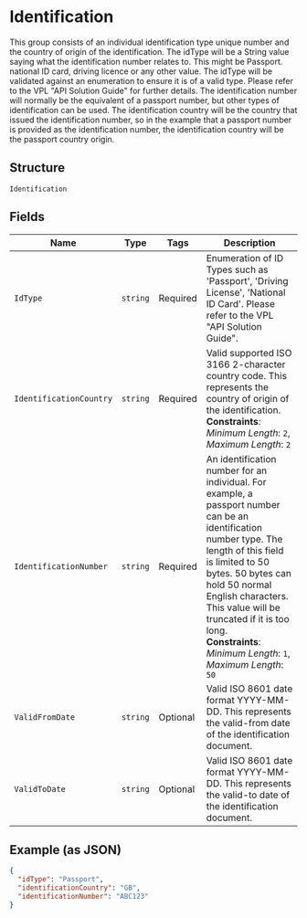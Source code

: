 
# Identification

This group consists of an individual identification type unique number and the country of origin of the identification. The idType will be a String value saying what the identification number relates to. This might be Passport. national ID card, driving licence or any other value. The idType will be validated against an enumeration to ensure it is of a valid type. Please refer to the VPL "API Solution Guide" for further details. The identification number will normally be the equivalent of a passport number, but other types of identification can be used. The identification country will be the country that issued the identification number, so in the example that a passport number is provided as the identification number, the identification country will be the passport country origin.

## Structure

`Identification`

## Fields

| Name | Type | Tags | Description |
|  --- | --- | --- | --- |
| `IdType` | `string` | Required | Enumeration of ID Types such as 'Passport', 'Driving License', 'National ID Card'. Please refer to the VPL "API Solution Guide". |
| `IdentificationCountry` | `string` | Required | Valid supported ISO 3166 2-character country code. This represents the country of origin of the identification.<br>**Constraints**: *Minimum Length*: `2`, *Maximum Length*: `2` |
| `IdentificationNumber` | `string` | Required | An identification number for an individual. For example, a passport number can be an identification number type. The length of this field is limited to 50 bytes. 50 bytes can hold 50 normal English characters. This value will be truncated if it is too long.<br>**Constraints**: *Minimum Length*: `1`, *Maximum Length*: `50` |
| `ValidFromDate` | `string` | Optional | Valid ISO 8601 date format YYYY-MM-DD. This represents the valid-from date of the identification document. |
| `ValidToDate` | `string` | Optional | Valid ISO 8601 date format YYYY-MM-DD. This represents the valid-to date of the identification document. |

## Example (as JSON)

```json
{
  "idType": "Passport",
  "identificationCountry": "GB",
  "identificationNumber": "ABC123"
}
```

